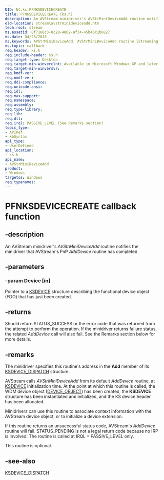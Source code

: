 ```yaml
---
UID: NC:ks.PFNKSDEVICECREATE
title: PFNKSDEVICECREATE (ks.h)
description: An AVStream minidriver's AVStrMiniDeviceAdd routine notifies the minidriver that AVStream's PnP AddDevice routine has completed.
old-location: stream\avstrminideviceadd.htm
tech.root: stream
ms.assetid: 8f7168c3-0c28-4802-af34-45b46c1b6827
ms.date: 04/23/2018
ms.keywords: AVStrMiniDeviceAdd, AVStrMiniDeviceAdd routine [Streaming Media Devices], PFNKSDEVICECREATE, avstclbk_1cba196f-c0c6-42fb-8674-52e0fad4a337.xml, ks/AVStrMiniDeviceAdd, stream.avstrminideviceadd
ms.topic: callback
req.header: ks.h
req.include-header: Ks.h
req.target-type: Desktop
req.target-min-winverclnt: Available in Microsoft Windows XP and later operating systems and DirectX 8.0 and later DirectX versions.
req.target-min-winversvr: 
req.kmdf-ver: 
req.umdf-ver: 
req.ddi-compliance: 
req.unicode-ansi: 
req.idl: 
req.max-support: 
req.namespace: 
req.assembly: 
req.type-library: 
req.lib: 
req.dll: 
req.irql: PASSIVE_LEVEL (See Remarks section)
topic_type:
- APIRef
- kbSyntax
api_type:
- UserDefined
api_location:
- ks.h
api_name:
- AVStrMiniDeviceAdd
product:
- Windows
targetos: Windows
req.typenames: 
---
```


# PFNKSDEVICECREATE callback function


## -description


An AVStream minidriver's <i>AVStrMiniDeviceAdd</i> routine notifies the minidriver that AVStream's PnP <i>AddDevice</i> routine has completed.


## -parameters




### -param Device [in]

Pointer to a <a href="https://docs.microsoft.com/windows-hardware/drivers/ddi/content/ks/ns-ks-_ksdevice">KSDEVICE</a> structure describing the functional device object (FDO) that has just been created.


## -returns



Should return STATUS_SUCCESS or the error code that was returned from the attempt to perform the operation. If the minidriver returns failure status, the related <i>AddDevice</i> call will also fail. See the Remarks section below for more details.




## -remarks



The minidriver specifies this routine's address in the <b>Add</b> member of its <a href="https://docs.microsoft.com/windows-hardware/drivers/ddi/content/ks/ns-ks-_ksdevice_dispatch">KSDEVICE_DISPATCH</a> structure.

AVStream calls <i>AVStrMiniDeviceAdd</i> from its default <i>AddDevice</i> routine, at <a href="https://docs.microsoft.com/windows-hardware/drivers/ddi/content/ks/ns-ks-_ksdevice">KSDEVICE</a> initialization time. At the point at which this routine is called, the WDM device object (<a href="https://docs.microsoft.com/windows-hardware/drivers/ddi/content/wdm/ns-wdm-_device_object">DEVICE_OBJECT</a>) has been created, the <b>KSDEVICE</b> structure has been instantiated and initialized, and the KS device header has been allocated.

Minidrivers can use this routine to associate context information with the AVStream device object, or to initialize a device extension.

If this routine returns an unsuccessful status code, AVStream's <i>AddDevice</i> routine will fail. STATUS_PENDING is not a legal return code because no IRP is involved. The routine is called at IRQL = PASSIVE_LEVEL only.

This routine is optional.




## -see-also




<a href="https://docs.microsoft.com/windows-hardware/drivers/ddi/content/ks/ns-ks-_ksdevice_dispatch">KSDEVICE_DISPATCH</a>
 

 

